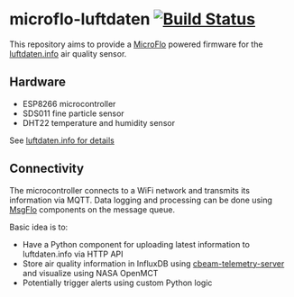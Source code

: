 microflo-luftdaten [![Build Status](https://travis-ci.org/c-base/microflo-luftdaten.svg?branch=master)](https://travis-ci.org/c-base/microflo-luftdaten)
==================

This repository aims to provide a [MicroFlo](http://microflo.org/) powered firmware for the [luftdaten.info](https://luftdaten.info/) air quality sensor.

## Hardware

* ESP8266 microcontroller
* SDS011 fine particle sensor
* DHT22 temperature and humidity sensor

See [luftdaten.info for details](https://luftdaten.info/feinstaubsensor-bauen/)

## Connectivity

The microcontroller connects to a WiFi network and transmits its information via MQTT. Data logging and processing can be done using [MsgFlo](https://msgflo.org/) components on the message queue.

Basic idea is to:

* Have a Python component for uploading latest information to luftdaten.info via HTTP API
* Store air quality information in InfluxDB using [cbeam-telemetry-server](https://github.com/c-base/cbeam-telemetry-server) and visualize using NASA OpenMCT
* Potentially trigger alerts using custom Python logic
